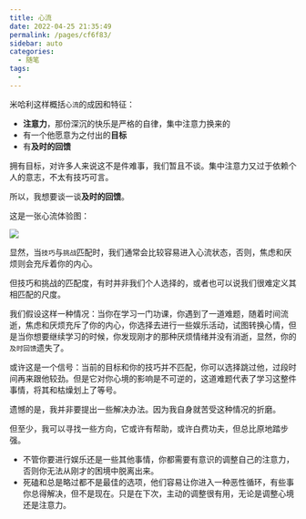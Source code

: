 ```yaml
---
title: 心流
date: 2022-04-25 21:35:49
permalink: /pages/cf6f83/
sidebar: auto
categories:
  - 随笔
tags:
  - 
---
```

米哈利这样概括`心流`的成因和特征：
-   **注意力**，那份深沉的快乐是严格的自律，集中注意力换来的
-   有一个他愿意为之付出的**目标**
-   有**及时的回馈**

拥有目标，对许多人来说这不是件难事，我们暂且不谈。集中注意力又过于依赖个人的意志，不太有技巧可言。

所以，我想要谈一谈**及时的回馈**。

这是一张心流体验图：

![](https://linyc.oss-cn-beijing.aliyuncs.com/20220425214431.png)

显然，当`技巧`与`挑战`匹配时，我们通常会比较容易进入心流状态，否则，焦虑和厌烦则会充斥着你的内心。

但技巧和挑战的匹配度，有时并非我们个人选择的，或者也可以说我们很难定义其相匹配的尺度。

我们假设这样一种情况：当你在学习一门功课，你遇到了一道难题，随着时间流逝，焦虑和厌烦充斥了你的内心，你选择去进行一些娱乐活动，试图转换心情，但是当你想要继续学习的时候，你发现刚才的那种厌烦情绪并没有消逝，显然，你的`及时回馈`遗失了。

或许这是一个信号：当前的目标和你的技巧并不匹配，你可以选择跳过他，过段时间再来跟他较劲。但是它对你心境的影响是不可逆的，这道难题代表了学习这整件事情，将其和枯燥划上了等号。

遗憾的是，我并非要提出一些解决办法。因为我自身就苦受这种情况的折磨。

但至少，我可以寻找一些方向，它或许有帮助，或许白费功夫，但总比原地踏步强。

-   不管你要进行娱乐还是一些其他事情，你都需要有意识的调整自己的注意力，否则你无法从刚才的困境中脱离出来。
-   死磕和总是略过都不是最佳的选项，他们容易让你进入一种恶性循环，有些事你总得解决，但不是现在。只是在下次，主动的调整很有用，无论是调整心境还是注意力。
